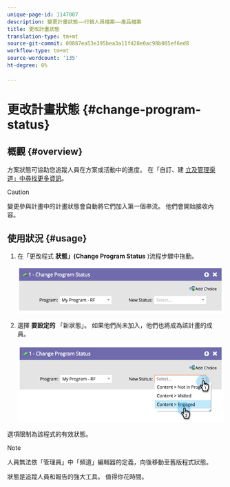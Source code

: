 ```yaml
---
unique-page-id: 1147007
description: 變更計畫狀態——行銷人員檔案——產品檔案
title: 更改計畫狀態
translation-type: tm+mt
source-git-commit: 00887ea53e395bea3a11fd28e0ac98b085ef6ed8
workflow-type: tm+mt
source-wordcount: '135'
ht-degree: 0%

---
```



# 更改計畫狀態 {#change-program-status}

## 概觀 {#overview}

方案狀態可協助您追蹤人員在方案或活動中的進度。 在「自訂、建 [立及管理渠道」中尋找更多資訊](../../../../product-docs/administration/tags/create-a-program-channel.md)。

>[!CAUTION]
>
>變更參與計畫中的計畫狀態會自動將它們加入第一個串流。 他們會開始接收內容。

## 使用狀況 {#usage}

1. 在「更改程式 **狀態」(Change Program Status** )流程步驟中拖動。

   ![](assets/image2014-9-22-14-3a43-3a34.png)

1. 選擇 **要設定的** 「新狀態」。 如果他們尚未加入，他們也將成為該計畫的成員。

   ![](assets/image2014-9-22-14-3a43-3a45.png)

選項限制為該程式的有效狀態。

>[!NOTE]
>
>人員無法依「管理員」中「頻道」編輯器的定義，向後移動至舊版程式狀態。

狀態是追蹤人員和報告的強大工具。 值得你花時間。